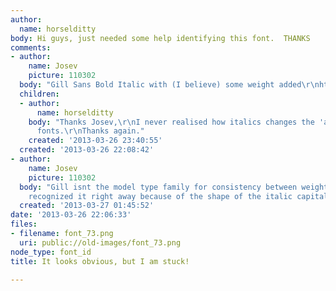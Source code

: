 ```yaml
---
author:
  name: horselditty
body: Hi guys, just needed some help identifying this font.  THANKS
comments:
- author:
    name: Josev
    picture: 110302
  body: "Gill Sans Bold Italic with (I believe) some weight added\r\nhttp://www.myfonts.com/fonts/linotype/gill-sans/"
  children:
  - author:
      name: horselditty
    body: "Thanks Josev,\r\nI never realised how italics changes the 'a' on so many
      fonts.\r\nThanks again."
    created: '2013-03-26 23:40:55'
  created: '2013-03-26 22:08:42'
- author:
    name: Josev
    picture: 110302
  body: "Gill isnt the model type family for consistency between weights or styles.\r\nI
    recognized it right away because of the shape of the italic capital C "
  created: '2013-03-27 01:45:52'
date: '2013-03-26 22:06:33'
files:
- filename: font_73.png
  uri: public://old-images/font_73.png
node_type: font_id
title: It looks obvious, but I am stuck!

---
```

